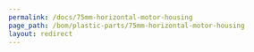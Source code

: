```yaml
---
permalink: /docs/75mm-horizontal-motor-housing
page_path: /bom/plastic-parts/75mm-horizontal-motor-housing
layout: redirect
---
```



